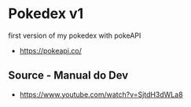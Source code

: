 # Pokedex v1
first version of my pokedex with pokeAPI
- https://pokeapi.co/
## Source - Manual do Dev
- https://www.youtube.com/watch?v=SjtdH3dWLa8

